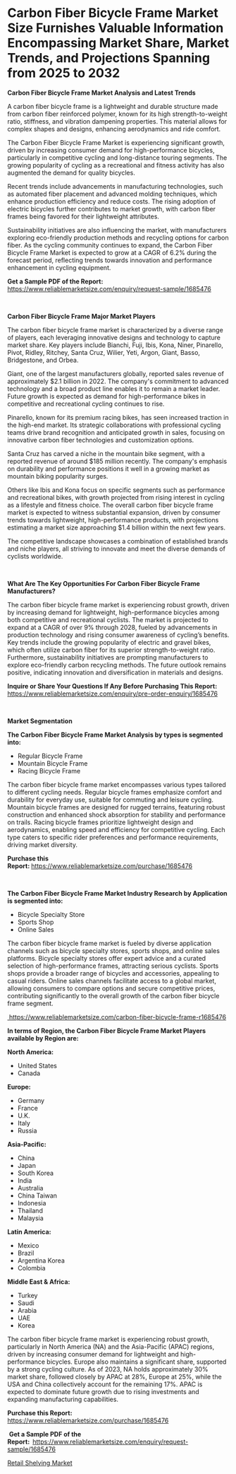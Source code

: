 <p><h1>Carbon Fiber Bicycle Frame Market Size Furnishes Valuable Information Encompassing Market Share, Market Trends, and Projections Spanning from 2025 to 2032</h1></p><p><strong>Carbon Fiber Bicycle Frame Market Analysis and Latest Trends</strong></p>
<p><p>A carbon fiber bicycle frame is a lightweight and durable structure made from carbon fiber reinforced polymer, known for its high strength-to-weight ratio, stiffness, and vibration dampening properties. This material allows for complex shapes and designs, enhancing aerodynamics and ride comfort. </p><p>The Carbon Fiber Bicycle Frame Market is experiencing significant growth, driven by increasing consumer demand for high-performance bicycles, particularly in competitive cycling and long-distance touring segments. The growing popularity of cycling as a recreational and fitness activity has also augmented the demand for quality bicycles. </p><p>Recent trends include advancements in manufacturing technologies, such as automated fiber placement and advanced molding techniques, which enhance production efficiency and reduce costs. The rising adoption of electric bicycles further contributes to market growth, with carbon fiber frames being favored for their lightweight attributes. </p><p>Sustainability initiatives are also influencing the market, with manufacturers exploring eco-friendly production methods and recycling options for carbon fiber. As the cycling community continues to expand, the Carbon Fiber Bicycle Frame Market is expected to grow at a CAGR of 6.2% during the forecast period, reflecting trends towards innovation and performance enhancement in cycling equipment.</p></p>
<p><strong>Get a Sample PDF of the Report:&nbsp;</strong> <a href="https://www.reliablemarketsize.com/enquiry/request-sample/1685476?utm_campaign=2297&utm_medium=2&utm_source=Github&utm_content=ia&utm_term=08022025&utm_id=carbon-fiber-bicycle-frame">https://www.reliablemarketsize.com/enquiry/request-sample/1685476</a></p>
<p>&nbsp;</p>
<p><strong>Carbon Fiber Bicycle Frame Major Market Players</strong></p>
<p><p>The carbon fiber bicycle frame market is characterized by a diverse range of players, each leveraging innovative designs and technology to capture market share. Key players include Bianchi, Fuji, Ibis, Kona, Niner, Pinarello, Pivot, Ridley, Ritchey, Santa Cruz, Wilier, Yeti, Argon, Giant, Basso, Bridgestone, and Orbea.</p><p>Giant, one of the largest manufacturers globally, reported sales revenue of approximately $2.1 billion in 2022. The company's commitment to advanced technology and a broad product line enables it to remain a market leader. Future growth is expected as demand for high-performance bikes in competitive and recreational cycling continues to rise.</p><p>Pinarello, known for its premium racing bikes, has seen increased traction in the high-end market. Its strategic collaborations with professional cycling teams drive brand recognition and anticipated growth in sales, focusing on innovative carbon fiber technologies and customization options.</p><p>Santa Cruz has carved a niche in the mountain bike segment, with a reported revenue of around $185 million recently. The company's emphasis on durability and performance positions it well in a growing market as mountain biking popularity surges.</p><p>Others like Ibis and Kona focus on specific segments such as performance and recreational bikes, with growth projected from rising interest in cycling as a lifestyle and fitness choice. The overall carbon fiber bicycle frame market is expected to witness substantial expansion, driven by consumer trends towards lightweight, high-performance products, with projections estimating a market size approaching $1.4 billion within the next few years.</p><p>The competitive landscape showcases a combination of established brands and niche players, all striving to innovate and meet the diverse demands of cyclists worldwide.</p></p>
<p>&nbsp;</p>
<p><strong>What Are The Key Opportunities For Carbon Fiber Bicycle Frame Manufacturers?</strong></p>
<p><p>The carbon fiber bicycle frame market is experiencing robust growth, driven by increasing demand for lightweight, high-performance bicycles among both competitive and recreational cyclists. The market is projected to expand at a CAGR of over 9% through 2028, fueled by advancements in production technology and rising consumer awareness of cycling’s benefits. Key trends include the growing popularity of electric and gravel bikes, which often utilize carbon fiber for its superior strength-to-weight ratio. Furthermore, sustainability initiatives are prompting manufacturers to explore eco-friendly carbon recycling methods. The future outlook remains positive, indicating innovation and diversification in materials and designs.</p></p>
<p><strong>Inquire or Share Your Questions If Any Before Purchasing This Report:</strong> <a href="https://www.reliablemarketsize.com/enquiry/pre-order-enquiry/1685476?utm_campaign=2297&utm_medium=2&utm_source=Github&utm_content=ia&utm_term=08022025&utm_id=carbon-fiber-bicycle-frame">https://www.reliablemarketsize.com/enquiry/pre-order-enquiry/1685476</a></p>
<p>&nbsp;</p>
<p><strong>Market Segmentation</strong></p>
<p><strong>The Carbon Fiber Bicycle Frame Market Analysis by types is segmented into:</strong></p>
<p><ul><li>Regular Bicycle Frame</li><li>Mountain Bicycle Frame</li><li>Racing Bicycle Frame</li></ul></p>
<p><p>The carbon fiber bicycle frame market encompasses various types tailored to different cycling needs. Regular bicycle frames emphasize comfort and durability for everyday use, suitable for commuting and leisure cycling. Mountain bicycle frames are designed for rugged terrains, featuring robust construction and enhanced shock absorption for stability and performance on trails. Racing bicycle frames prioritize lightweight design and aerodynamics, enabling speed and efficiency for competitive cycling. Each type caters to specific rider preferences and performance requirements, driving market diversity.</p></p>
<p><strong>Purchase this Report:&nbsp;</strong><a href="https://www.reliablemarketsize.com/purchase/1685476?utm_campaign=2297&utm_medium=2&utm_source=Github&utm_content=ia&utm_term=08022025&utm_id=carbon-fiber-bicycle-frame">https://www.reliablemarketsize.com/purchase/1685476</a></p>
<p>&nbsp;</p>
<p><strong>The Carbon Fiber Bicycle Frame Market Industry Research by Application is segmented into:</strong></p>
<p><ul><li>Bicycle Specialty Store</li><li>Sports Shop</li><li>Online Sales</li></ul></p>
<p><p>The carbon fiber bicycle frame market is fueled by diverse application channels such as bicycle specialty stores, sports shops, and online sales platforms. Bicycle specialty stores offer expert advice and a curated selection of high-performance frames, attracting serious cyclists. Sports shops provide a broader range of bicycles and accessories, appealing to casual riders. Online sales channels facilitate access to a global market, allowing consumers to compare options and secure competitive prices, contributing significantly to the overall growth of the carbon fiber bicycle frame segment.</p></p>
<p><a href="https://www.reliablemarketsize.com/carbon-fiber-bicycle-frame-r1685476?utm_campaign=2297&utm_medium=2&utm_source=Github&utm_content=ia&utm_term=08022025&utm_id=carbon-fiber-bicycle-frame">&nbsp;https://www.reliablemarketsize.com/carbon-fiber-bicycle-frame-r1685476</a></p>
<p><strong>In terms of Region, the Carbon Fiber Bicycle Frame Market Players available by Region are:</strong></p>
<p>
    <p> <strong> North America: </strong>
        <ul>
            <li>United States</li>
            <li>Canada</li>
        </ul>
        </p> 
    <p> <strong> Europe: </strong>
        <ul>
            <li>Germany</li>
            <li>France</li>
            <li>U.K.</li>
            <li>Italy</li>
            <li>Russia</li>
        </ul>
        </p> 
    <p> <strong> Asia-Pacific: </strong>
        <ul>
            <li>China</li>
            <li>Japan</li>
            <li>South Korea</li>
            <li>India</li>
            <li>Australia</li>
            <li>China Taiwan</li>
            <li>Indonesia</li>
            <li>Thailand</li>
            <li>Malaysia</li>
        </ul>
        </p> 
    <p> <strong> Latin America: </strong>
        <ul>
            <li>Mexico</li>
            <li>Brazil</li>
            <li>Argentina Korea</li>
            <li>Colombia</li>
        </ul>
        </p> 
    <p> <strong> Middle East & Africa: </strong>
        <ul>
            <li>Turkey</li>
            <li>Saudi</li>
            <li>Arabia</li>
            <li>UAE</li>
            <li>Korea</li>
        </ul>
    </p>
    </p>
<p><p>The carbon fiber bicycle frame market is experiencing robust growth, particularly in North America (NA) and the Asia-Pacific (APAC) regions, driven by increasing consumer demand for lightweight and high-performance bicycles. Europe also maintains a significant share, supported by a strong cycling culture. As of 2023, NA holds approximately 30% market share, followed closely by APAC at 28%, Europe at 25%, while the USA and China collectively account for the remaining 17%. APAC is expected to dominate future growth due to rising investments and expanding manufacturing capabilities.</p></p>
<p><strong>Purchase this Report: </strong><a href="https://www.reliablemarketsize.com/purchase/1685476?utm_campaign=2297&utm_medium=2&utm_source=Github&utm_content=ia&utm_term=08022025&utm_id=carbon-fiber-bicycle-frame">https://www.reliablemarketsize.com/purchase/1685476</a></p>
<p>&nbsp;<strong>Get a Sample PDF of the Report:&nbsp;&nbsp;</strong><a href="https://www.reliablemarketsize.com/enquiry/request-sample/1685476?utm_campaign=2297&utm_medium=2&utm_source=Github&utm_content=ia&utm_term=08022025&utm_id=carbon-fiber-bicycle-frame">https://www.reliablemarketsize.com/enquiry/request-sample/1685476</a></p>
<p><strong></strong></p>
<p><p><a href="https://github.com/dierdrecrichton210/Market-Research-Report-List-1/blob/main/retail-shelving-market.md?utm_campaign=2297&utm_medium=2&utm_source=Github&utm_content=ia&utm_term=08022025&utm_id=carbon-fiber-bicycle-frame">Retail Shelving Market</a></p></p>